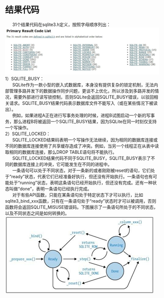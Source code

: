 # 结果代码
&nbsp;&nbsp;&nbsp;&nbsp;&nbsp;&nbsp;31个结果代码在sqlite3.h定义，按照字母顺序列出：
<img src="1.jpg">
1）SQLITE_BUSY：<br>
&nbsp;&nbsp;&nbsp;&nbsp;&nbsp;&nbsp;SQLite作为一款小型的嵌入式数据库，本身没有提供复杂的锁定机制，无法内部管理多路并发下的数据操作同步问题，更谈不上优化，所以涉及到多路并发的情况，需要外部进行读写锁控制，否则SQLite会返回SQLITE_BUSY错误，以驳回相关请求。SQLITE_BUSY结果代码表示数据库文件不能写入（或在某些情况下被读出）。<br>
&nbsp;&nbsp;&nbsp;&nbsp;&nbsp;&nbsp;例如，如果进程A正在进行写事务处理的时候，进程B试图启动一个新的写事务，那么进程B将被返回一个SQLITE_BUSY结果，因为SQLite在同一时刻仅支持一个写操作。<br>
2）SQLITE_LOCKED：<br>
&nbsp;&nbsp;&nbsp;&nbsp;&nbsp;&nbsp;SQLITE_LOCKED结果码表明一个写操作无法继续，因为相同的数据库连接或不同的数据库连接使用了共享缓存造成了冲突。例如，当另一个线程正在从表中读取相同的数据库连接，那么DROP TABLE语句将不能执行。<br>
&nbsp;&nbsp;&nbsp;&nbsp;&nbsp;&nbsp;SQLITE_LOCKED结果代码不同于SQLITE_BUSY，SQLITE_BUSY表示了不同的数据库连接上的冲突，它可能发生在不同的进程中。<br>
&nbsp;&nbsp;&nbsp;&nbsp;&nbsp;&nbsp;一条语句可以处于不同状态，对于一条新的或者刚刚被reset的语句，它们处于“ready”状态，代表它们已经准备好执行，但还没有开始执行。一条语句也有可能处于“running”状态，表明这条语句已经开始执行，但还没有完成。还有一种状态叫做“done”，表明一条语句已经执行完成。<br>
&nbsp;&nbsp;&nbsp;&nbsp;&nbsp;&nbsp;对于有些API函数，只能在某条语句处于特定状态下才可以执行，比如sqlite3_bind_xxx函数，只有在一条语句处于“ready”状态时才可以被调用，否则函数将会返回SQLITE_MISUSE错误码。下图展示了一条语句所处于的不同状态，以及不同状态之间是如何转换的。
<img src="2.jpg">
